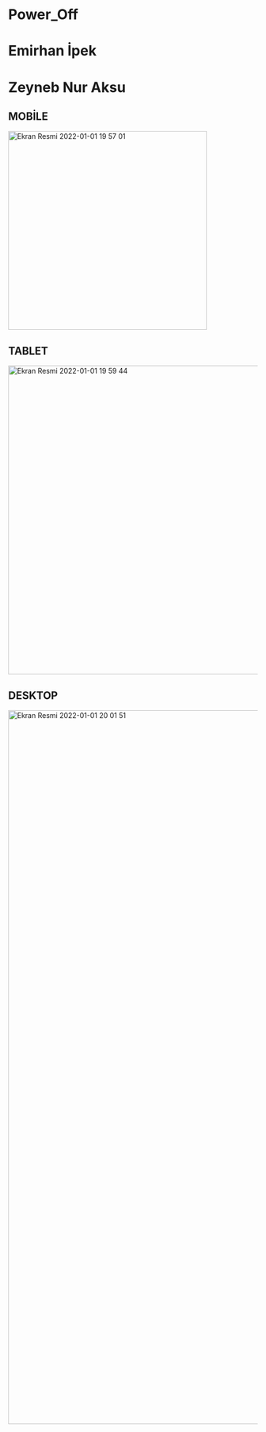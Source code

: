# Power_Off

# Emirhan İpek

# Zeyneb Nur Aksu


## MOBİLE

<img width="401" alt="Ekran Resmi 2022-01-01 19 57 01" src="https://user-images.githubusercontent.com/103415904/210178952-46165bee-d6fa-44c0-b1b5-98d8d6c3f97b.png">

## TABLET

<img width="623" alt="Ekran Resmi 2022-01-01 19 59 44" src="https://user-images.githubusercontent.com/103415904/210178969-11af7a4c-10a6-4946-840d-1afd500ccbb4.png">

## DESKTOP

<img width="1440" alt="Ekran Resmi 2022-01-01 20 01 51" src="https://user-images.githubusercontent.com/103415904/210178972-8fca73d1-071d-4ac9-b4f2-8d69532cdebd.png">
